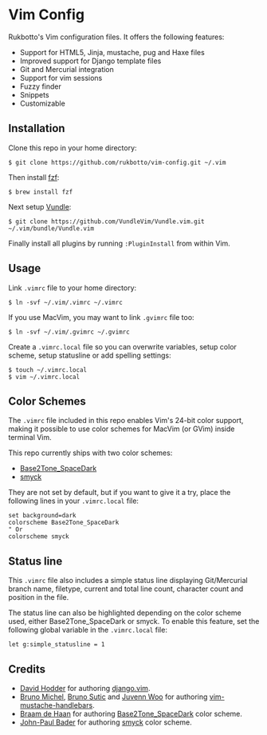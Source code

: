 # Vim Config

Rukbotto's Vim configuration files. It offers the following features:

+ Support for HTML5, Jinja, mustache, pug and Haxe files
+ Improved support for Django template files
+ Git and Mercurial integration
+ Support for vim sessions
+ Fuzzy finder
+ Snippets
+ Customizable

## Installation

Clone this repo in your home directory:

```
$ git clone https://github.com/rukbotto/vim-config.git ~/.vim
```

Then install [fzf][3]:

```
$ brew install fzf
```

Next setup [Vundle][4]:

```
$ git clone https://github.com/VundleVim/Vundle.vim.git ~/.vim/bundle/Vundle.vim
```

Finally install all plugins by running `:PluginInstall` from within Vim.

## Usage

Link `.vimrc` file to your home directory:

```
$ ln -svf ~/.vim/.vimrc ~/.vimrc
```

If you use MacVim, you may want to link `.gvimrc` file too:

```
$ ln -svf ~/.vim/.gvimrc ~/.gvimrc
```

Create a `.vimrc.local` file so you can overwrite variables, setup color scheme,
setup statusline or add spelling settings:

```
$ touch ~/.vimrc.local
$ vim ~/.vimrc.local
```

## Color Schemes

The `.vimrc` file included in this repo enables Vim's 24-bit color support,
making it possible to use color schemes for MacVim (or GVim) inside terminal
Vim.

This repo currently ships with two color schemes:

+ [Base2Tone_SpaceDark][1]
+ [smyck][11]

They are not set by default, but if you want to give it a try, place the
following lines in your `.vimrc.local` file:

```vim
set background=dark
colorscheme Base2Tone_SpaceDark
" Or
colorscheme smyck
```

## Status line

This `.vimrc` file also includes a simple status line displaying Git/Mercurial
branch name, filetype, current and total line count, character count and
position in the file.

The status line can also be highlighted depending on the color scheme used,
either Base2Tone_SpaceDark or smyck. To enable this feature, set the following
global variable in the `.vimrc.local` file:

```vim
let g:simple_statusline = 1
```

## Credits

+ [David Hodder][5] for authoring [django.vim][6].
+ [Bruno Michel][7], [Bruno Sutic][8] and [Juvenn Woo][9] for authoring [vim-mustache-handlebars][10].
+ [Braam de Haan][2] for authoring [Base2Tone_SpaceDark][1] color scheme.
+ [John-Paul Bader][12] for authoring [smyck][11] color scheme.

[1]: https://github.com/atelierbram/Base2Tone-vim
[2]: https://github.com/atelierbram/
[3]: https://github.com/junegunn/fzf
[4]: https://github.com/VundleVim/Vundle.vim
[5]: https://vim.sourceforge.io/account/profile.php?user_id=9589
[6]: https://vim.sourceforge.io/scripts/script.php?script_id=1487
[7]: http://github.com/nono
[8]: http://github.com/bruno-
[9]: http://github.com/juvenn
[10]: https://github.com/mustache/vim-mustache-handlebars
[11]: https://github.com/hukl/Smyck-Color-Scheme/
[12]: https://github.com/hukl
